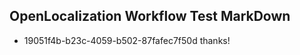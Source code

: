 ## OpenLocalization Workflow Test MarkDown
* 19051f4b-b23c-4059-b502-87fafec7f50d thanks!

<!--HONumber=Jul16_HO2-->


